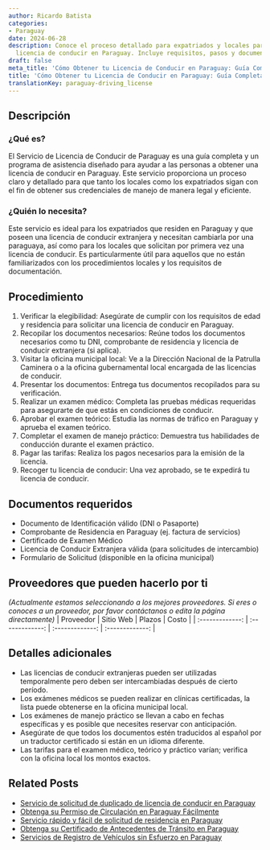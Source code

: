 ```yaml
---
author: Ricardo Batista
categories:
- Paraguay
date: 2024-06-28
description: Conoce el proceso detallado para expatriados y locales para obtener una
  licencia de conducir en Paraguay. Incluye requisitos, pasos y documentos necesarios.
draft: false
meta_title: 'Cómo Obtener tu Licencia de Conducir en Paraguay: Guía Completa'
title: 'Cómo Obtener tu Licencia de Conducir en Paraguay: Guía Completa'
translationKey: paraguay-driving_license
---
```



## Descripción
### ¿Qué es?
El Servicio de Licencia de Conducir de Paraguay es una guía completa y un programa de asistencia diseñado para ayudar a las personas a obtener una licencia de conducir en Paraguay. Este servicio proporciona un proceso claro y detallado para que tanto los locales como los expatriados sigan con el fin de obtener sus credenciales de manejo de manera legal y eficiente.

### ¿Quién lo necesita?
Este servicio es ideal para los expatriados que residen en Paraguay y que poseen una licencia de conducir extranjera y necesitan cambiarla por una paraguaya, así como para los locales que solicitan por primera vez una licencia de conducir. Es particularmente útil para aquellos que no están familiarizados con los procedimientos locales y los requisitos de documentación.

## Procedimiento

1. Verificar la elegibilidad: Asegúrate de cumplir con los requisitos de edad y residencia para solicitar una licencia de conducir en Paraguay.
2. Recopilar los documentos necesarios: Reúne todos los documentos necesarios como tu DNI, comprobante de residencia y licencia de conducir extranjera (si aplica).
3. Visitar la oficina municipal local: Ve a la Dirección Nacional de la Patrulla Caminera o a la oficina gubernamental local encargada de las licencias de conducir.
4. Presentar los documentos: Entrega tus documentos recopilados para su verificación.
5. Realizar un examen médico: Completa las pruebas médicas requeridas para asegurarte de que estás en condiciones de conducir.
6. Aprobar el examen teórico: Estudia las normas de tráfico en Paraguay y aprueba el examen teórico.
7. Completar el examen de manejo práctico: Demuestra tus habilidades de conducción durante el examen práctico.
8. Pagar las tarifas: Realiza los pagos necesarios para la emisión de la licencia.
9. Recoger tu licencia de conducir: Una vez aprobado, se te expedirá tu licencia de conducir.

## Documentos requeridos

- Documento de Identificación válido (DNI o Pasaporte)
- Comprobante de Residencia en Paraguay (ej. factura de servicios)
- Certificado de Examen Médico
- Licencia de Conducir Extranjera válida (para solicitudes de intercambio)
- Formulario de Solicitud (disponible en la oficina municipal)

## Proveedores que pueden hacerlo por ti
_(Actualmente estamos seleccionando a los mejores proveedores. Si eres o conoces a un proveedor, por favor contáctanos o edita la página directamente)_
| Proveedor        |     Sitio Web     |     Plazos    |       Costo      |
| :-------------: | :-------------: |  :-------------: | :-------------: |

## Detalles adicionales

- Las licencias de conducir extranjeras pueden ser utilizadas temporalmente pero deben ser intercambiadas después de cierto período.
- Los exámenes médicos se pueden realizar en clínicas certificadas, la lista puede obtenerse en la oficina municipal local.
- Los exámenes de manejo práctico se llevan a cabo en fechas específicas y es posible que necesites reservar con anticipación.
- Asegúrate de que todos los documentos estén traducidos al español por un traductor certificado si están en un idioma diferente.
- Las tarifas para el examen médico, teórico y práctico varían; verifica con la oficina local los montos exactos.


## Related Posts

- [Servicio de solicitud de duplicado de licencia de conducir en Paraguay](https://tramitit.com/es/guides/paraguay/solicitud_de_duplicado_de_licencia_de_conducir/)
- [Obtenga su Permiso de Circulación en Paraguay Fácilmente](https://tramitit.com/es/guides/paraguay/permiso_de_circulación/)
- [Servicio rápido y fácil de solicitud de residencia en Paraguay](https://tramitit.com/es/guides/paraguay/solicitud_de_residencia/)
- [Obtenga su Certificado de Antecedentes de Tránsito en Paraguay](https://tramitit.com/es/guides/paraguay/certificado_de_antecedentes_de_tránsito/)
- [Servicios de Registro de Vehículos sin Esfuerzo en Paraguay](https://tramitit.com/es/guides/paraguay/registro_de_vehículo/)